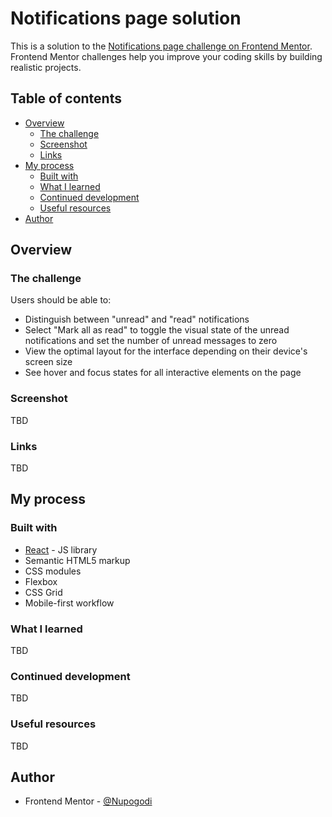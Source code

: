 # Notifications page solution

This is a solution to the [Notifications page challenge on Frontend Mentor](https://www.frontendmentor.io/challenges/notifications-page-DqK5QAmKbC). Frontend Mentor challenges help you improve your coding skills by building realistic projects. 

## Table of contents

- [Overview](#overview)
  - [The challenge](#the-challenge)
  - [Screenshot](#screenshot)
  - [Links](#links)
- [My process](#my-process)
  - [Built with](#built-with)
  - [What I learned](#what-i-learned)
  - [Continued development](#continued-development)
  - [Useful resources](#useful-resources)
- [Author](#author)

## Overview

### The challenge

Users should be able to:

- Distinguish between "unread" and "read" notifications
- Select "Mark all as read" to toggle the visual state of the unread notifications and set the number of unread messages to zero
- View the optimal layout for the interface depending on their device's screen size
- See hover and focus states for all interactive elements on the page

### Screenshot
TBD

### Links

TBD

## My process

### Built with

- [React](https://reactjs.org/) - JS library
- Semantic HTML5 markup
- CSS modules
- Flexbox
- CSS Grid
- Mobile-first workflow


### What I learned

TBD

### Continued development

TBD 

### Useful resources

TBD

## Author

- Frontend Mentor - [@Nupogodi](https://www.frontendmentor.io/profile/Nupogodi)


